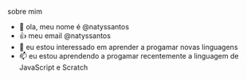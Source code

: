   sobre mim

- 👋 ola, meu nome é @natyssantos
- 👍 meu email @natyssantos
- 💞️ eu estou interessado em aprender a progamar novas linguagens
- 📫 eu estou aprendendo a progamar recentemente a linguagem de JavaScript e Scratch

